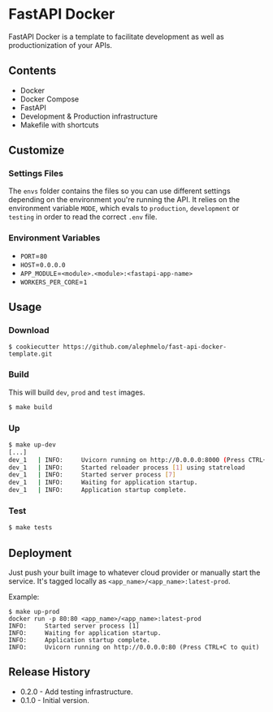 # FastAPI Docker

FastAPI Docker is a template to facilitate development as well as productionization of your APIs. 

## Contents
- Docker
- Docker Compose
- FastAPI
- Development & Production infrastructure
- Makefile with shortcuts


## Customize
### Settings Files
The `envs` folder contains the files so you can use different settings depending on the environment you're running the API. It relies on the environment variable `MODE`, which evals to `production`, `development` or `testing` in order to read the correct `.env` file.

### Environment Variables
- `PORT`=`80`
- `HOST`=`0.0.0.0`
- `APP_MODULE`=`<module>.<module>:<fastapi-app-name>`
- `WORKERS_PER_CORE`=`1`

## Usage
### Download
```
$ cookiecutter https://github.com/alephmelo/fast-api-docker-template.git
```

### Build
This will build `dev`, `prod` and `test` images.
```bash
$ make build
```

### Up
```bash
$ make up-dev
[...]
dev_1   | INFO:     Uvicorn running on http://0.0.0.0:8000 (Press CTRL+C to quit)
dev_1   | INFO:     Started reloader process [1] using statreload
dev_1   | INFO:     Started server process [7]
dev_1   | INFO:     Waiting for application startup.
dev_1   | INFO:     Application startup complete.
```

### Test
```bash
$ make tests
```

## Deployment
Just push your built image to whatever cloud provider or manually start the service. It's tagged locally as `<app_name>/<app_name>:latest-prod`.

Example:
```
$ make up-prod
docker run -p 80:80 <app_name>/<app_name>:latest-prod
INFO:     Started server process [1]
INFO:     Waiting for application startup.
INFO:     Application startup complete.
INFO:     Uvicorn running on http://0.0.0.0:80 (Press CTRL+C to quit)
```

## Release History
- 0.2.0 - Add testing infrastructure.
- 0.1.0 - Initial version.